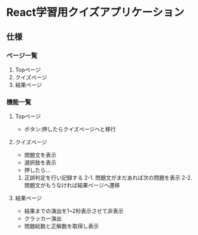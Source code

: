 # React学習用クイズアプリケーション

## 仕様

### ページ一覧

1. Topページ
2. クイズページ
3. 結果ページ

### 機能一覧

1. Topページ
    - ボタン:押したらクイズページへと移行
2. クイズページ

   - 問題文を表示
   - 選択肢を表示  
   - 押したら…
   1. 正誤判定を行い記録する
   2-1. 問題文がまだあれば次の問題を表示
   2-2. 問題文がもうなければ結果ページへ遷移

3. 結果ページ
    - 結果までの演出を1~2秒表示させて非表示
    - クラッカー演出
    - 問題総数と正解数を取得し表示
